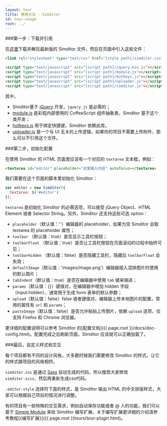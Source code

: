 ```yaml
---
layout: tour
title: 使用方法 - Simditor
id: tour-usage
root: ../
---
```


###第一步：下载并引用

在[这里](https://github.com/mycolorway/simditor/releases)下载并解压最新版的 Simditor 文件，然后在页面中引入这些文件：

```html
<link rel="stylesheet" type="text/css" href="[style path]/simditor.css" />

<script type="text/javascript" src="[script path]/jquery.min.js"></script>
<script type="text/javascript" src="[script path]/module.js"></script>
<script type="text/javascript" src="[script path]/hotkeys.js"></script>
<script type="text/javascript" src="[script path]/uploader.js"></script>
<script type="text/javascript" src="[script path]/simditor.js"></script>
```

其中，

* Simditor基于 [jQuery](http://jquery.com) 开发，`jquery.js` 是必需的；
* [module.js](https://github.com/mycolorway/simple-module) 是彩程内部使用的 CoffeeScript 组件抽象类，Simditor 基于这个类开发；
* [hotkeys.js](https://github.com/mycolorway/simple-hotkeys) 用于绑定快捷键，Simditor 依赖此库。
* [uploader.js](https://github.com/mycolorway/simple-uploader) 是一个与 UI 无关的上传逻辑，如果你的项目不需要上传附件，那么可以不引用这个文件。

###第二步，初始化配置

在使用 Simditor 的 HTML 页面里应该有一个对应的 `textarea` 文本框，例如：

```html
<textarea id="editor" placeholder="这里输入内容" autofocus></textarea>
```

我们需要在这个页面的脚本里初始化 Simditor：

```js
var editor = new Simditor({
  textarea: $('#editor')
});
```

`textarea` 是初始化 Simditor 的必需选项，可以接受 jQuery Object、HTML Element 或者 Selector String。另外，Simditor 还支持这些可选 option：

* `placeholder`（默认值：''）编辑器的 placeholder，如果为空 Simditor 会取 textarea 的 placeholder 属性；
* `toolbar` （默认值：true）是否显示工具栏按钮；
* `toolbarFloat` （默认值：true）是否让工具栏按钮在页面滚动的过程中始终可见；
* `toolbarHidden` （默认值：false）是否隐藏工具栏，隐藏后 `toolbarFloat` 会失效；
* `defaultImage`（默认值：'images/image.png'）编辑器插入混排图片时使用的默认图片；
* `tabIndent`（默认值：true）是否在编辑器中使用 `tab` 键来缩进；
* `params`（默认值：{}）键值对，在编辑器中增加 hidden 字段（input:hidden），通常用于生成 form 表单的默认参数；
* `upload`（默认值：false）false 或者键值对，编辑器上传本地图片的配置，常用的属性有 `url` 和 `params`；
* `pasteImage`（默认值：false）是否允许粘贴上传图片，依赖 `upload` 选项，仅支持 Firefox 和 Chrome 浏览器。

更详细的配置说明可以参考 Simditor 的[配置文档]({{ page.root }}/docs/doc-config.html)。配置完成之后刷新页面，Simditor 应该就可以正确加载了。

###最后，自定义样式和交互

每个项目都有不同的设计风格，大多数时候我们需要修改 Simditor 的样式，让它的样式跟项目的风格相符。

`simditor.css` 是通过 [Sass](http://sass-lang.com/) 自动生成的代码，所以推荐大家修改 `simditor.scss`，然后再重新生成css代码。

`.editor-style` 选择符下面的样式，是 Simditor 输出 HTML 的中文排版样式，大家可以根据自己项目的情况进行调整。

有的项目有一些特殊的交互需求，例如自动保存功能或者 @ 人的功能，我们可以基于 [Simple Module](https://github.com/mycolorway/simple-module) 来给 Simditor 编写扩展。关于编写扩展更详细的介绍请参考教程[《编写扩展》]({{ page.root }}tours/tour-plugin.html)。
